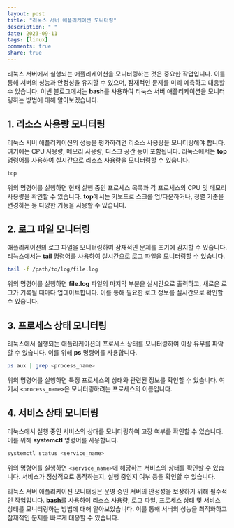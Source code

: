 ```yaml
---
layout: post
title: "리눅스 서버 애플리케이션 모니터링"
description: " "
date: 2023-09-11
tags: [linux]
comments: true
share: true
---
```


리눅스 서버에서 실행되는 애플리케이션을 모니터링하는 것은 중요한 작업입니다. 이를 통해 서버의 성능과 안정성을 유지할 수 있으며, 잠재적인 문제를 미리 예측하고 대응할 수 있습니다. 이번 블로그에서는 **bash**를 사용하여 리눅스 서버 애플리케이션을 모니터링하는 방법에 대해 알아보겠습니다.

## 1. 리소스 사용량 모니터링

리눅스 서버 애플리케이션의 성능을 평가하려면 리소스 사용량을 모니터링해야 합니다. 여기에는 CPU 사용량, 메모리 사용량, 디스크 공간 등이 포함됩니다. 리눅스에서는 **top** 명령어를 사용하여 실시간으로 리소스 사용량을 모니터링할 수 있습니다.

```bash
top
```

위의 명령어를 실행하면 현재 실행 중인 프로세스 목록과 각 프로세스의 CPU 및 메모리 사용량을 확인할 수 있습니다. **top**에서는 키보드로 스크롤 업/다운하거나, 정렬 기준을 변경하는 등 다양한 기능을 사용할 수 있습니다.

## 2. 로그 파일 모니터링

애플리케이션의 로그 파일을 모니터링하여 잠재적인 문제를 조기에 감지할 수 있습니다. 리눅스에서는 **tail** 명령어를 사용하여 실시간으로 로그 파일을 모니터링할 수 있습니다.

```bash
tail -f /path/to/log/file.log
```

위의 명령어를 실행하면 **file.log** 파일의 마지막 부분을 실시간으로 출력하고, 새로운 로그가 기록될 때마다 업데이트합니다. 이를 통해 필요한 로그 정보를 실시간으로 확인할 수 있습니다.

## 3. 프로세스 상태 모니터링

리눅스에서 실행되는 애플리케이션의 프로세스 상태를 모니터링하여 이상 유무를 파악할 수 있습니다. 이를 위해 **ps** 명령어를 사용합니다.

```bash
ps aux | grep <process_name>
```

위의 명령어를 실행하면 특정 프로세스의 상태와 관련된 정보를 확인할 수 있습니다. 여기서 `<process_name>`은 모니터링하려는 프로세스의 이름입니다.

## 4. 서비스 상태 모니터링

리눅스에서 실행 중인 서비스의 상태를 모니터링하여 고장 여부를 확인할 수 있습니다. 이를 위해 **systemctl** 명령어를 사용합니다.

```bash
systemctl status <service_name>
```

위의 명령어를 실행하면 `<service_name>`에 해당하는 서비스의 상태를 확인할 수 있습니다. 서비스가 정상적으로 동작하는지, 실행 중인지 여부 등을 확인할 수 있습니다.

리눅스 서버 애플리케이션 모니터링은 운영 중인 서버의 안정성을 보장하기 위해 필수적인 작업입니다. **bash**를 사용하여 리소스 사용량, 로그 파일, 프로세스 상태 및 서비스 상태를 모니터링하는 방법에 대해 알아보았습니다. 이를 통해 서버의 성능을 최적화하고 잠재적인 문제를 빠르게 대응할 수 있습니다.